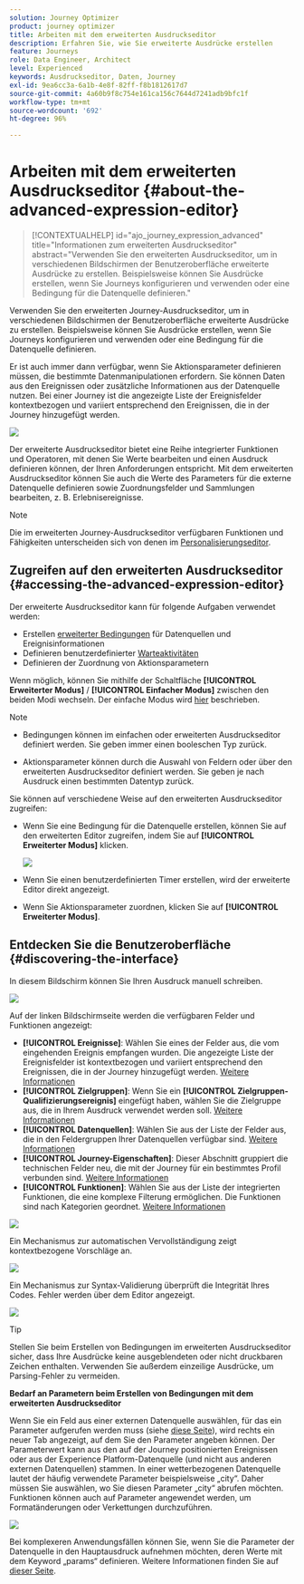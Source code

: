 ```yaml
---
solution: Journey Optimizer
product: journey optimizer
title: Arbeiten mit dem erweiterten Ausdruckseditor
description: Erfahren Sie, wie Sie erweiterte Ausdrücke erstellen
feature: Journeys
role: Data Engineer, Architect
level: Experienced
keywords: Ausdruckseditor, Daten, Journey
exl-id: 9ea6cc3a-6a1b-4e8f-82ff-f8b1812617d7
source-git-commit: 4a60b9f8c754e161ca156c7644d7241adb9bfc1f
workflow-type: tm+mt
source-wordcount: '692'
ht-degree: 96%

---
```


# Arbeiten mit dem erweiterten Ausdruckseditor {#about-the-advanced-expression-editor}

>[!CONTEXTUALHELP]
>id="ajo_journey_expression_advanced"
>title="Informationen zum erweiterten Ausdruckseditor"
>abstract="Verwenden Sie den erweiterten Ausdruckseditor, um in verschiedenen Bildschirmen der Benutzeroberfläche erweiterte Ausdrücke zu erstellen. Beispielsweise können Sie Ausdrücke erstellen, wenn Sie Journeys konfigurieren und verwenden oder eine Bedingung für die Datenquelle definieren."

Verwenden Sie den erweiterten Journey-Ausdruckseditor, um in verschiedenen Bildschirmen der Benutzeroberfläche erweiterte Ausdrücke zu erstellen. Beispielsweise können Sie Ausdrücke erstellen, wenn Sie Journeys konfigurieren und verwenden oder eine Bedingung für die Datenquelle definieren.

Er ist auch immer dann verfügbar, wenn Sie Aktionsparameter definieren müssen, die bestimmte Datenmanipulationen erfordern. Sie können Daten aus den Ereignissen oder zusätzliche Informationen aus der Datenquelle nutzen. Bei einer Journey ist die angezeigte Liste der Ereignisfelder kontextbezogen und variiert entsprechend den Ereignissen, die in der Journey hinzugefügt werden.

![](../assets/journey65.png)


Der erweiterte Ausdruckseditor bietet eine Reihe integrierter Funktionen und Operatoren, mit denen Sie Werte bearbeiten und einen Ausdruck definieren können, der Ihren Anforderungen entspricht. Mit dem erweiterten Ausdruckseditor können Sie auch die Werte des Parameters für die externe Datenquelle definieren sowie Zuordnungsfelder und Sammlungen bearbeiten, z. B. Erlebnisereignisse.

>[!NOTE]
>
>Die im erweiterten Journey-Ausdruckseditor verfügbaren Funktionen und Fähigkeiten unterscheiden sich von denen im [Personalisierungseditor](../../personalization/functions/functions.md).

## Zugreifen auf den erweiterten Ausdruckseditor {#accessing-the-advanced-expression-editor}

Der erweiterte Ausdruckseditor kann für folgende Aufgaben verwendet werden:

* Erstellen [erweiterter Bedingungen](../condition-activity.md#about_condition) für Datenquellen und Ereignisinformationen
* Definieren benutzerdefinierter [Warteaktivitäten](../wait-activity.md#custom)
* Definieren der Zuordnung von Aktionsparametern

Wenn möglich, können Sie mithilfe der Schaltfläche **[!UICONTROL Erweiterter Modus]** / **[!UICONTROL Einfacher Modus]** zwischen den beiden Modi wechseln. Der einfache Modus wird [hier](../condition-activity.md#about_condition) beschrieben.

>[!NOTE]
>
>* Bedingungen können im einfachen oder erweiterten Ausdruckseditor definiert werden. Sie geben immer einen booleschen Typ zurück.
>
>* Aktionsparameter können durch die Auswahl von Feldern oder über den erweiterten Ausdruckseditor definiert werden. Sie geben je nach Ausdruck einen bestimmten Datentyp zurück.

Sie können auf verschiedene Weise auf den erweiterten Ausdruckseditor zugreifen:

* Wenn Sie eine Bedingung für die Datenquelle erstellen, können Sie auf den erweiterten Editor zugreifen, indem Sie auf **[!UICONTROL Erweiterter Modus]** klicken.

  ![](../assets/journeyuc2_33.png)

* Wenn Sie einen benutzerdefinierten Timer erstellen, wird der erweiterte Editor direkt angezeigt.
* Wenn Sie Aktionsparameter zuordnen, klicken Sie auf **[!UICONTROL Erweiterter Modus]**.

## Entdecken Sie die Benutzeroberfläche {#discovering-the-interface}

In diesem Bildschirm können Sie Ihren Ausdruck manuell schreiben.

![](../assets/journey70.png)

Auf der linken Bildschirmseite werden die verfügbaren Felder und Funktionen angezeigt:

* **[!UICONTROL Ereignisse]**: Wählen Sie eines der Felder aus, die vom eingehenden Ereignis empfangen wurden. Die angezeigte Liste der Ereignisfelder ist kontextbezogen und variiert entsprechend den Ereignissen, die in der Journey hinzugefügt werden. [Weitere Informationen](../../event/about-events.md)
* **[!UICONTROL Zielgruppen]**: Wenn Sie ein **[!UICONTROL Zielgruppen-Qualifizierungsereignis]** eingefügt haben, wählen Sie die Zielgruppe aus, die in Ihrem Ausdruck verwendet werden soll. [Weitere Informationen](../condition-activity.md#using-a-segment)
* **[!UICONTROL Datenquellen]**: Wählen Sie aus der Liste der Felder aus, die in den Feldergruppen Ihrer Datenquellen verfügbar sind. [Weitere Informationen](../../datasource/about-data-sources.md)
* **[!UICONTROL Journey-Eigenschaften]**: Dieser Abschnitt gruppiert die technischen Felder neu, die mit der Journey für ein bestimmtes Profil verbunden sind. [Weitere Informationen](journey-properties.md)
* **[!UICONTROL Funktionen]**: Wählen Sie aus der Liste der integrierten Funktionen, die eine komplexe Filterung ermöglichen. Die Funktionen sind nach Kategorien geordnet. [Weitere Informationen](functions.md)

![](../assets/journey65.png)

Ein Mechanismus zur automatischen Vervollständigung zeigt kontextbezogene Vorschläge an.

![](../assets/journey68.png)

Ein Mechanismus zur Syntax-Validierung überprüft die Integrität Ihres Codes. Fehler werden über dem Editor angezeigt.

![](../assets/journey69.png)


>[!TIP]
>
>Stellen Sie beim Erstellen von Bedingungen im erweiterten Ausdruckseditor sicher, dass Ihre Ausdrücke keine ausgeblendeten oder nicht druckbaren Zeichen enthalten. Verwenden Sie außerdem einzeilige Ausdrücke, um Parsing-Fehler zu vermeiden.


**Bedarf an Parametern beim Erstellen von Bedingungen mit dem erweiterten Ausdruckseditor**

Wenn Sie ein Feld aus einer externen Datenquelle auswählen, für das ein Parameter aufgerufen werden muss (siehe [diese Seite](../../datasource/external-data-sources.md)), wird rechts ein neuer Tab angezeigt, auf dem Sie den Parameter angeben können. Der Parameterwert kann aus den auf der Journey positionierten Ereignissen oder aus der Experience Platform-Datenquelle (und nicht aus anderen externen Datenquellen) stammen. In einer wetterbezogenen Datenquelle lautet der häufig verwendete Parameter beispielsweise „city“. Daher müssen Sie auswählen, wo Sie diesen Parameter „city“ abrufen möchten. Funktionen können auch auf Parameter angewendet werden, um Formatänderungen oder Verkettungen durchzuführen.

![](../assets/journeyuc2_19.png)

Bei komplexeren Anwendungsfällen können Sie, wenn Sie die Parameter der Datenquelle in den Hauptausdruck aufnehmen möchten, deren Werte mit dem Keyword „params“ definieren. Weitere Informationen finden Sie auf [dieser Seite](../expression/field-references.md).
